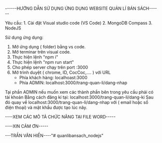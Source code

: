 ------HƯỚNG DẪN SỬ DỤNG ỨNG DỤNG WEBSITE QUẢN LÍ BÁN SÁCH------

Yêu cầu:
	1. Cài đặt Visual studio code (VS Code)
	2. MongoDB Compass
	3. NodeJS

Sử dụng ứng dụng:

1. Mở ứng dụng ( folder) bằng vs code.
2. Mở terminar trên visual code.
3. Thực hiện lệnh "npm i"
4. Thực hiện lệnh "npm run start"
5. Cho phép server chạy trên port :3000
6. Mở trình duyệt ( chrome, ID, CocCoc,.... ) với URL
	+ Phía khách hàng: localhoast:3000
	+ Phía ADMIN: localhost:3000/trang-quan-li/dang-nhap


Tại phần ADMIN nếu muốn xem các thành phần bên trong yêu cầu phải có tài khoản
Bằng cách đăng kí tại: localhost:3000/trang-quan-li/dang-ki
Sau đó quay về localhost:3000/trang-quan-li/dang-nhap với ( email hoặc số điện thoại) và mật khẩu được tạo lúc nãy.

----XEM CÁC MÔ TẢ CHỨC NĂNG TẠI FILE WORD-----

----XIN CẢM ƠN-----

---TRẦN VĂN HIỀN----"# quanlibansach_nodejs" 

